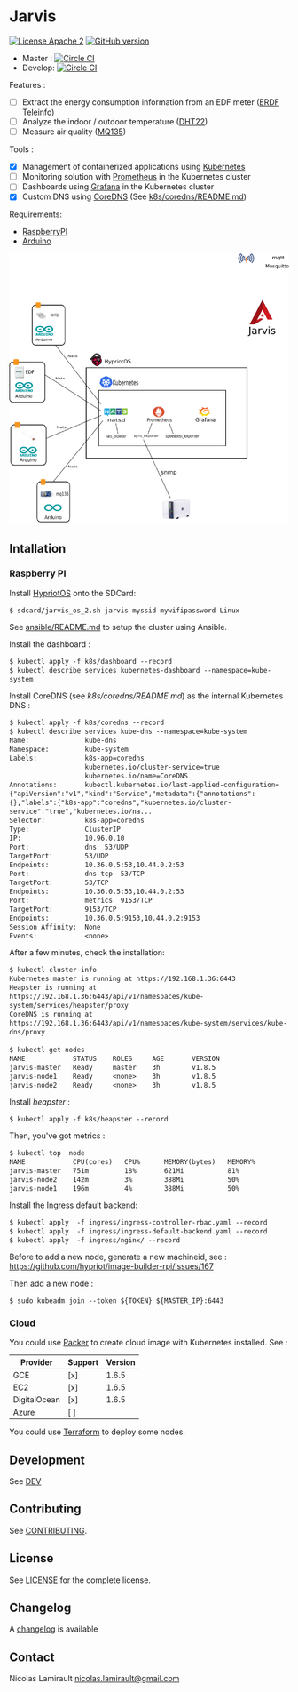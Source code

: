 # Jarvis

[![License Apache 2][badge-license]](LICENSE)
[![GitHub version](https://badge.fury.io/gh/zeiot%2Frasphome.svg)](https://badge.fury.io/gh/zeiot%2Frasphome)

* Master : [![Circle CI](https://circleci.com/gh/zeiot/jarvis/tree/master.svg?style=svg)](https://circleci.com/gh/zeiot/jarvis/tree/master)
* Develop: [![Circle CI](https://circleci.com/gh/zeiot/jarvis/tree/develop.svg?style=svg)](https://circleci.com/gh/zeiot/jarvis/tree/develop)

Features :

* [ ] Extract the energy consumption information from an EDF meter ([ERDF Teleinfo][])
* [ ] Analyze the indoor / outdoor temperature ([DHT22][])
* [ ] Measure air quality ([MQ135][])

Tools :

* [x] Management of containerized applications using [Kubernetes][]
* [ ] Monitoring solution with [Prometheus][] in the Kubernetes cluster
* [ ] Dashboards using [Grafana][] in the Kubernetes cluster
* [x] Custom DNS using [CoreDNS][] (See [k8s/coredns/README.md]())

Requirements:

* [RaspberryPI][]
* [Arduino][]

![Architecture](jarvis.png)

## Intallation

### Raspberry PI

Install [HypriotOS][] onto the SDCard:

    $ sdcard/jarvis_os_2.sh jarvis myssid mywifipassword Linux

See [ansible/README.md]() to setup the cluster using Ansible.

Install the dashboard :

    $ kubectl apply -f k8s/dashboard --record
    $ kubectl describe services kubernetes-dashboard --namespace=kube-system

Install CoreDNS (see *k8s/coredns/README.md*) as the internal Kubernetes DNS :

    $ kubectl apply -f k8s/coredns --record
    $ kubectl describe services kube-dns --namespace=kube-system
    Name:              kube-dns
    Namespace:         kube-system
    Labels:            k8s-app=coredns
                       kubernetes.io/cluster-service=true
                       kubernetes.io/name=CoreDNS
    Annotations:       kubectl.kubernetes.io/last-applied-configuration={"apiVersion":"v1","kind":"Service","metadata":{"annotations":{},"labels":{"k8s-app":"coredns","kubernetes.io/cluster-service":"true","kubernetes.io/na...
    Selector:          k8s-app=coredns
    Type:              ClusterIP
    IP:                10.96.0.10
    Port:              dns  53/UDP
    TargetPort:        53/UDP
    Endpoints:         10.36.0.5:53,10.44.0.2:53
    Port:              dns-tcp  53/TCP
    TargetPort:        53/TCP
    Endpoints:         10.36.0.5:53,10.44.0.2:53
    Port:              metrics  9153/TCP
    TargetPort:        9153/TCP
    Endpoints:         10.36.0.5:9153,10.44.0.2:9153
    Session Affinity:  None
    Events:            <none>

After a few minutes, check the installation:

    $ kubectl cluster-info
    Kubernetes master is running at https://192.168.1.36:6443
    Heapster is running at https://192.168.1.36:6443/api/v1/namespaces/kube-system/services/heapster/proxy
    CoreDNS is running at https://192.168.1.36:6443/api/v1/namespaces/kube-system/services/kube-dns/proxy

    $ kubectl get nodes
    NAME            STATUS    ROLES     AGE       VERSION
    jarvis-master   Ready     master    3h        v1.8.5
    jarvis-node1    Ready     <none>    3h        v1.8.5
    jarvis-node2    Ready     <none>    3h        v1.8.5

Install *heapster* :

    $ kubectl apply -f k8s/heapster --record

Then, you've got metrics :

    $ kubectl top  node
    NAME            CPU(cores)   CPU%      MEMORY(bytes)   MEMORY%
    jarvis-master   751m         18%       621Mi           81%
    jarvis-node2    142m         3%        388Mi           50%
    jarvis-node1    196m         4%        388Mi           50%

Install the Ingress default backend:

    $ kubectl apply  -f ingress/ingress-controller-rbac.yaml --record
    $ kubectl apply  -f ingress/ingress-default-backend.yaml --record
    $ kubectl apply  -f ingress/nginx/ --record

Before to add a new node, generate a new machineid, see : https://github.com/hypriot/image-builder-rpi/issues/167

Then add a new node :

    $ sudo kubeadm join --token ${TOKEN} ${MASTER_IP}:6443


### Cloud

You could use [Packer](https://packer.io) to create cloud image with Kubernetes installed.
See :

| Provider       | Support      | Version     |
| -------------- | -----------  | ------------|
| GCE            | [x]          | 1.6.5       |
| EC2            | [x]          | 1.6.5       |
| DigitalOcean   | [x]          | 1.6.5       |
| Azure          | [ ]          |             |

You could use [Terraform](https://terraform.io) to deploy some nodes.




## Development

See [DEV](DEV.md)


## Contributing

See [CONTRIBUTING](CONTRIBUTING.md).


## License

See [LICENSE](LICENSE) for the complete license.


## Changelog

A [changelog](ChangeLog.md) is available


## Contact

Nicolas Lamirault <nicolas.lamirault@gmail.com>




[badge-license]: https://img.shields.io/badge/license-Apache2-green.svg?style=flat

[RaspberryPI]: https://www.raspberrypi.org/
[PlatformIO]: http://platformio.org/
[Arduino]: https://www.arduino.cc/

[HypriotOS]: http://blog.hypriot.com/

[Kubernetes]: https://kubernetes.io/
[Mosquitto]: https://mosquitto.org/
[Grafana]: http://grafana.org/
[Prometheus]: https://prometheus.io/
[CoreDNS]: https://coredns.io
[Home Assistant]: https://home-assistant.io/

[Ansible]: https://www.ansible.com/

[ERDF Teleinfo]: http://www.erdf.fr/sites/default/files/ERDF-NOI-CPT_02E.pdf
[DHT22]: https://www.adafruit.com/products/385
[MQ135]: https://www.olimex.com/Products/Components/Sensors/SNS-MQ135/
